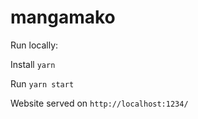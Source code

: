 # mangamako

Run locally:

Install `yarn` 

Run `yarn start`

Website served on `http://localhost:1234/`
